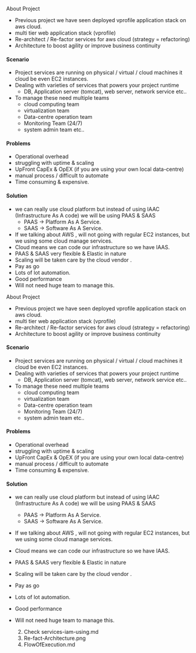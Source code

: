 About Project
- Previous project we have seen deployed vprofile application stack on aws cloud.
- multi tier web application stack (vprofile)
- Re-architect / Re-factor services for aws cloud (strategy = refactoring)
- Architecture to boost agility or improve business continuity 

#### Scenario
- Project services are running on physical / virtual / cloud machines it cloud be even EC2 instances.
- Dealing with varieties of services that powers your project runtime
	- DB, Application server (tomcat), web server, network service etc..
- To manage these need multiple teams
	- cloud computing team
	-  virtualization team
	- Data-centre operation team
	- Monitoring Team (24/7)
	- system admin team etc..


#### Problems
- Operational overhead
- struggling with uptime  & scaling
- UpFront CapEx & OpEX (if you are using your own local data-centre)
- manual process / difficult to automate
- Time consuming & expensive.


#### Solution
- we can really use cloud platform but instead of using IAAC (Infrastructure As A code) we will be using PAAS & SAAS
	- PAAS -> Platform As A Service.
	- SAAS -> Software As A Service.
- If we talking about AWS , will not going with regular EC2 instances, but we using some cloud manage services.
- Cloud means we can code our infrastructure so we have IAAS.
- PAAS & SAAS very flexible & Elastic in nature
- Scaling will be taken care by the cloud vendor .
- Pay as go
- Lots of lot automation.
- Good performance
- Will not need huge team to manage this.


About Project
- Previous project we have seen deployed vprofile application stack on aws cloud.
- multi tier web application stack (vprofile)
- Re-architect / Re-factor services for aws cloud (strategy = refactoring)
- Architecture to boost agility or improve business continuity 

#### Scenario
- Project services are running on physical / virtual / cloud machines it cloud be even EC2 instances.
- Dealing with varieties of services that powers your project runtime
	- DB, Application server (tomcat), web server, network service etc..
- To manage these need multiple teams
	- cloud computing team
	-  virtualization team
	- Data-centre operation team
	- Monitoring Team (24/7)
	- system admin team etc..


#### Problems
- Operational overhead
- struggling with uptime  & scaling
- UpFront CapEx & OpEX (if you are using your own local data-centre)
- manual process / difficult to automate
- Time consuming & expensive.


#### Solution
- we can really use cloud platform but instead of using IAAC (Infrastructure As A code) we will be using PAAS & SAAS
	- PAAS -> Platform As A Service.
	- SAAS -> Software As A Service.
- If we talking about AWS , will not going with regular EC2 instances, but we using some cloud manage services.
- Cloud means we can code our infrastructure so we have IAAS.
- PAAS & SAAS very flexible & Elastic in nature
- Scaling will be taken care by the cloud vendor .
- Pay as go
- Lots of lot automation.
- Good performance
- Will not need huge team to manage this.

  2. Check services-iam-using.md
  3. Re-fact-Architecture.png
  4. FlowOfExecution.md
